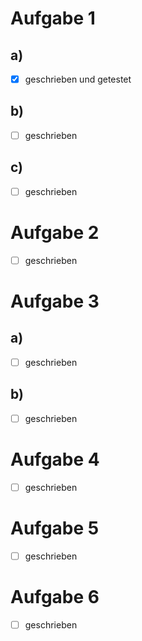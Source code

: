 # Aufgabe 1
## a)
- [x] geschrieben und getestet
## b)
- [ ] geschrieben
## c)
- [ ] geschrieben

# Aufgabe 2

- [ ] geschrieben

# Aufgabe 3
## a)
- [ ] geschrieben
## b)
- [ ] geschrieben

# Aufgabe 4

- [ ] geschrieben

# Aufgabe 5

- [ ] geschrieben

# Aufgabe 6

- [ ] geschrieben
